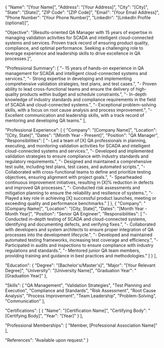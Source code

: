 {
  "Name": "[Your Name]",
  "Address": "[Your Address]",
  "City": "[City]",
  "State": "[State]",
  "ZIP Code": "[ZIP Code]",
  "Email": "[Your Email Address]",
  "Phone Number": "[Your Phone Number]",
  "LinkedIn": "[LinkedIn Profile (optional)]",

  "Objective": "[Results-oriented QA Manager with 15 years of expertise in managing validation activities for SCADA and intelligent cloud-connected systems and services. Proven track record of ensuring product quality, compliance, and optimal performance. Seeking a challenging role to leverage experience and leadership skills to drive excellence in QA processes.]",

  "Professional Summary": [
    "- 15 years of hands-on experience in QA management for SCADA and intelligent cloud-connected systems and services.",
    "- Strong expertise in developing and implementing comprehensive validation strategies, test plans, and test cases.",
    "- Proven ability to lead cross-functional teams and ensure the delivery of high-quality products within budget and schedule constraints.",
    "- In-depth knowledge of industry standards and compliance requirements in the field of SCADA and cloud-connected systems.",
    "- Exceptional problem-solving skills, with a focus on root cause analysis and process improvement.",
    "- Excellent communication and leadership skills, with a track record of mentoring and developing QA teams."
  ],

  "Professional Experience": [
    {
      "Company": "[Company Name]",
      "Location": "[City, State]",
      "Dates": "[Month Year - Present]",
      "Position": "QA Manager",
      "Responsibilities": [
        "- Led a team of [X] QA professionals in planning, executing, and monitoring validation activities for SCADA and intelligent cloud-connected systems and services.",
        "- Developed and implemented validation strategies to ensure compliance with industry standards and regulatory requirements.",
        "- Designed and maintained a comprehensive test suite, including test plans, test cases, and automated scripts.",
        "- Collaborated with cross-functional teams to define and prioritize testing objectives, ensuring alignment with project goals.",
        "- Spearheaded continuous improvement initiatives, resulting in [X]% reduction in defects and improved QA processes.",
        "- Conducted risk assessments and mitigation planning to ensure the reliability and resilience of systems.",
        "- Played a key role in achieving [X] successful product launches, meeting or exceeding quality and performance benchmarks."
      ]
    },
    {
      "Company": "[Company Name]",
      "Location": "[City, State]",
      "Dates": "[Month Year - Month Year]",
      "Position": "Senior QA Engineer",
      "Responsibilities": [
        "- Conducted in-depth testing of SCADA and cloud-connected systems, identifying and documenting defects, and verifying fixes.",
        "- Collaborated with developers and system architects to ensure proper integration of QA processes into the development lifecycle.",
        "- Developed and maintained automated testing frameworks, increasing test coverage and efficiency.",
        "- Participated in audits and inspections to ensure compliance with industry regulations and standards.",
        "- Mentored junior QA team members, providing training and guidance in best practices and methodologies."
      ]
    }
  ],

  "Education": {
    "Degree": "[Bachelor's/Master's]",
    "Major": "[Your Relevant Degree]",
    "University": "[University Name]",
    "Graduation Year": "[Graduation Year]"
  },

  "Skills": [
    "QA Management",
    "Validation Strategies",
    "Test Planning and Execution",
    "Compliance and Standards",
    "Risk Assessment",
    "Root Cause Analysis",
    "Process Improvement",
    "Team Leadership",
    "Problem-Solving",
    "Communication"
  ],

  "Certifications": [
    {
      "Name": "[Certification Name]",
      "Certifying Body": "[Certifying Body]",
      "Year": "[Year]"
    }
  ],

  "Professional Memberships": [
    "Member, [Professional Association Name]"
  ],

  "References": "Available upon request."
}
